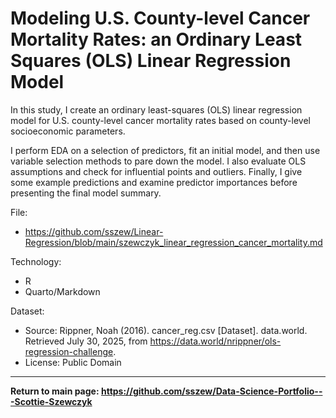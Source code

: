# Modeling U.S. County-level Cancer Mortality Rates: an Ordinary Least Squares (OLS) Linear Regression Model

In this study, I create an ordinary least-squares (OLS) linear regression model for U.S. county-level cancer mortality rates based on county-level socioeconomic parameters.

I perform EDA on a selection of predictors, fit an initial model, and then use variable selection methods to pare down the model. I also evaluate OLS assumptions and check for influential points and outliers. Finally, I give some example predictions and examine predictor importances before presenting the final model summary.

File:
- https://github.com/sszew/Linear-Regression/blob/main/szewczyk_linear_regression_cancer_mortality.md
  
Technology:
- R
- Quarto/Markdown

Dataset:
- Source: Rippner, Noah (2016). cancer_reg.csv [Dataset]. data.world. Retrieved July 30, 2025, from https://data.world/nrippner/ols-regression-challenge.
- License: Public Domain

---

**Return to main page: https://github.com/sszew/Data-Science-Portfolio---Scottie-Szewczyk**
